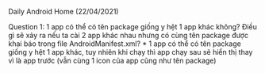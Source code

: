 Daily Android Home
(22/04/2021)

Question 1:
1 app có thể có tên package giống y hệt 1 app khác không? Điều gì sẽ xảy ra nếu ta cài 2 app khác nhau nhưng có cùng tên package được khai báo trong file AndroidManifest.xml?
*
1 app có thể có tên package giống y hệt 1 app khác, tuy nhiên khi chạy thì app chạy sau sẽ hiển thị thay vì là app trước (vẫn cùng 1 icon của app cũng như tên package)